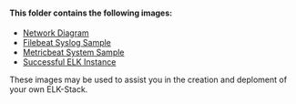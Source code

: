 #### This folder contains the following images:
- [Network Diagram](Images/DorianeF_ELK-Stack_Diagram.png)
- [Filebeat Syslog Sample](Images/DorianeF_Filebeat_Syslog_Example.png)
- [Metricbeat System Sample](Images/DorianeF_Metricbeat_System_Example.png)
- [Successful ELK Instance](Images/DorianeF_Successful_ELK_Instance.png)

These images may be used to assist you in the creation and deploment of your own ELK-Stack.
